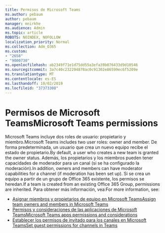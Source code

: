 ```yaml
---
title: Permisos de Microsoft Teams
ms.author: pebaum
author: pebaum
manager: mnirkhe
ms.audience: Admin
ms.topic: article
ROBOTS: NOINDEX, NOFOLLOW
localization_priority: Normal
ms.collection: Adm_O365
ms.custom:
- "2658"
- "9000730"
ms.openlocfilehash: ab2349f71e1d75dd55a3efa39b076433d9d10546
ms.sourcegitcommit: 3a7c40c232294878ac0c91302e86599ec6f5209e
ms.translationtype: MT
ms.contentlocale: es-ES
ms.lasthandoff: 10/02/2019
ms.locfileid: "37373308"
---
```

# <a name="microsoft-teams-permissions"></a><span data-ttu-id="c850e-102">Permisos de Microsoft Teams</span><span class="sxs-lookup"><span data-stu-id="c850e-102">Microsoft Teams permissions</span></span>

<span data-ttu-id="c850e-103">Microsoft Teams incluye dos roles de usuario: propietario y miembro.</span><span class="sxs-lookup"><span data-stu-id="c850e-103">Microsoft Teams includes two user roles: owner and member.</span></span> <span data-ttu-id="c850e-104">De forma predeterminada, un usuario que crea un nuevo equipo recibe el estado de propietario.</span><span class="sxs-lookup"><span data-stu-id="c850e-104">By default, a user who creates a new team is granted the owner status.</span></span> <span data-ttu-id="c850e-105">Además, los propietarios y los miembros pueden tener capacidades de moderador para un canal (si se ha configurado la moderación).</span><span class="sxs-lookup"><span data-stu-id="c850e-105">In addition, owners and members can have moderator capabilities for a channel (if moderation has been set up).</span></span> <span data-ttu-id="c850e-106">Si se crea un equipo a partir de un grupo de Office 365 existente, los permisos se heredan.</span><span class="sxs-lookup"><span data-stu-id="c850e-106">If a team is created from an existing Office 365 Group, permissions are inherited.</span></span> <span data-ttu-id="c850e-107">Para obtener más información, vea:</span><span class="sxs-lookup"><span data-stu-id="c850e-107">For more information, see:</span></span>

- [<span data-ttu-id="c850e-108">Asignar miembros y propietarios de equipo en Microsoft Teams</span><span class="sxs-lookup"><span data-stu-id="c850e-108">Assign team owners and members in Microsoft Teams</span></span>](https://docs.microsoft.com/microsoftteams/assign-roles-permissions)
- [<span data-ttu-id="c850e-109">Permisos y consideraciones de las aplicaciones de Microsoft Teams</span><span class="sxs-lookup"><span data-stu-id="c850e-109">Microsoft Teams apps permissions and considerations</span></span>](https://docs.microsoft.com/microsoftteams/app-permissions)
- [<span data-ttu-id="c850e-110">Establecer los permisos de invitado para los canales en Microsoft Teams</span><span class="sxs-lookup"><span data-stu-id="c850e-110">Set guest permissions for channels in Teams</span></span>](https://support.office.com/article/4756c468-2746-4bfd-a582-736d55fcc169)